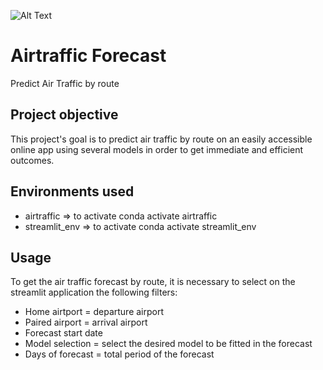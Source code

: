 ![Alt Text](https://ansperformance.eu/images/cap/ectl_cap_ert.jpg)

# Airtraffic Forecast
Predict Air Traffic by route

## Project objective
This project's goal is to predict air traffic by route on an easily accessible online app using several models in order to get immediate and efficient outcomes. 

## Environments used 
- airtraffic => to activate conda activate airtraffic
- streamlit_env => to activate conda activate streamlit_env

## Usage

To get the air traffic forecast by route, it is necessary to select on the streamlit application the following filters:
* Home airtport = departure airport
* Paired airport = arrival airport
* Forecast start date 
* Model selection = select the desired model to be fitted in the forecast
* Days of forecast = total period of the forecast







